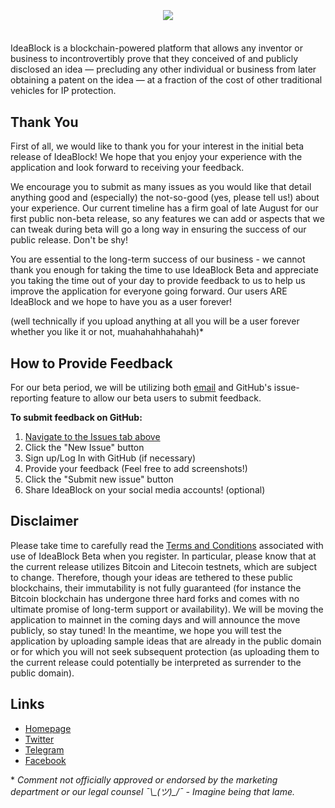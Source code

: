 <h3 align="center">
  <br>
  <a href="http://ideablock.io"><img src="https://i.imgur.com/M4doEfi.png"></a><br>
  <br>
</h3>

<p align="left"> IdeaBlock is a blockchain-powered platform that allows any inventor or business to incontrovertibly
prove that they conceived of and publicly disclosed an idea — precluding any other individual or
business from later obtaining a patent on the idea — at a fraction of the cost of other traditional
vehicles for IP protection.</p>

## Thank You

First of all, we would like to thank you for your interest in the initial beta release of IdeaBlock!  We hope that you enjoy your experience with the application and look forward to receiving your feedback.  

We encourage you to submit as many issues as you would like that detail anything good and (especially) the not-so-good (yes, please tell us!) about your experience.  Our current timeline has a firm goal of late August for our first public non-beta release, so any features we can add or aspects that we can tweak during beta will go a long way in ensuring the success of our public release. Don't be shy!

You are essential to the long-term success of our business - we cannot thank you enough for taking the time to use IdeaBlock Beta and appreciate you taking the time out of your day to provide feedback to us to help us improve the application for everyone going forward.  Our users ARE IdeaBlock and we hope to have you as a user forever!

(well technically if you upload anything at all you will be a user forever whether you like it or not, muahahahhahahah)*

## How to Provide Feedback

For our beta period, we will be utilizing both [email](mailto:feedback@ideablock.io) and GitHub's issue-reporting feature to allow our beta users to submit feedback.

**To submit feedback on GitHub:**

1.  [Navigate to the Issues tab above](https://github.com/emsheets/patentshell/issues)
2.  Click the "New Issue" button
3.  Sign up/Log In with GitHub (if necessary)
4.  Provide your feedback (Feel free to add screenshots!)
5.  Click the "Submit new issue" button
6.  Share IdeaBlock on your social media accounts! (optional)

## Disclaimer

Please take time to carefully read the [Terms and Conditions](https://beta.ideablock.io/terms) associated with use of IdeaBlock Beta when you register.  In particular, please know that at the current release utilizes Bitcoin and Litecoin testnets, which are subject to change.  Therefore, though your ideas are tethered to these public blockchains, their immutability is not fully guaranteed (for instance the Bitcoin blockchain has undergone three hard forks and comes with no ultimate promise of long-term support or availability).  We will be moving the application to mainnet in the coming days and will announce the move publicly, so stay tuned!  In the meantime, we hope you will test the application by uploading sample ideas that are already in the public domain or for which you will not seek subsequent protection (as uploading them to the current release could potentially be interpreted as surrender to the public domain).  

## Links

- [Homepage](http://ideablock.io)
- [Twitter](https://www.twitter.com/ldeaBlock)
- [Telegram](https://t.me/joinchat/AAAAAEYAmi5ZSU1pXMb_ug)
- [Facebook](https://www.facebook.com/ldeaBlock)

\* *Comment not officially approved or endorsed by the marketing department or our legal counsel ¯\\\_(ツ)\_/¯ - Imagine being that lame.*
